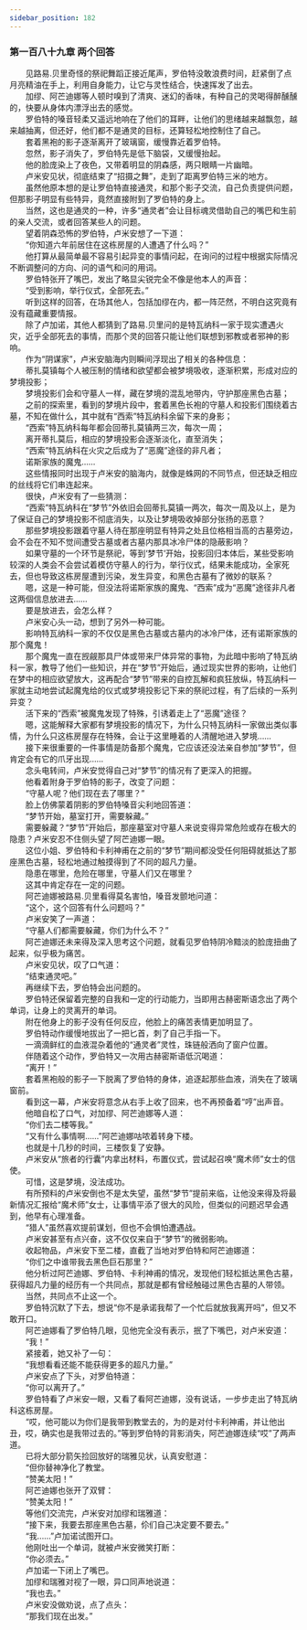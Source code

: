 ```yaml
---
sidebar_position: 182
---
```

### 第一百八十九章 两个回答  


　　见路易.贝里奇怪的祭祀舞蹈正接近尾声，罗伯特没敢浪费时间，赶紧倒了点月亮精油在手上，利用自身能力，让它与灵性结合，快速挥发了出去。  
　　加缪、阿芒迪娜等人顿时嗅到了清爽、迷幻的香味，有种自己的灵喝得醉醺醺的，快要从身体内漂浮出去的感觉。  
　　罗伯特的嗓音轻柔又遥远地响在了他们的耳畔，让他们的思绪越来越飘忽，越来越抽离，但还好，他们都不是通灵的目标，还算轻松地控制住了自己。  
　　套着黑袍的影子逐渐离开了玻璃窗，缓慢靠近着罗伯特。  
　　忽然，影子消失了，罗伯特先是低下脑袋，又缓慢抬起。  
　　他的脸庞染上了夜色，又带着明显的阴森感，两只眼睛一片幽暗。  
　　卢米安见状，彻底结束了“招摄之舞”，走到了距离罗伯特三米的地方。  
　　虽然他原本想的是让罗伯特直接通灵，和那个影子交流，自己负责提供问题，但那影子明显有些特异，竟然直接附到了罗伯特的身上。  
　　当然，这也是通灵的一种，许多“通灵者”会让目标魂灵借助自己的嘴巴和生前的亲人交流，或者回答某些人的问题。  
　　望着阴森恐怖的罗伯特，卢米安想了一下道：  
　　“你知道六年前居住在这栋房屋的人遭遇了什么吗？”  
　　他打算从最简单最不容易引起异变的事情问起，在询问的过程中根据实际情况不断调整问的方向、问的语气和问的用词。  
　　罗伯特张开了嘴巴，发出了略显尖锐完全不像是他本人的声音：  
　　“受到影响，举行仪式，全部死去。”  
　　听到这样的回答，在场其他人，包括加缪在内，都一阵茫然，不明白这究竟有没有蕴藏重要情报。  
　　除了卢加诺，其他人都猜到了路易.贝里问的是特瓦纳科一家于现实遭遇火灾，近乎全部死去的事情，而那个灵的回答只能让他们联想到邪教或者邪神的影响。  
　　作为“阴谋家”，卢米安脑海内则瞬间浮现出了相关的各种信息：  
　　蒂扎莫镇每个人被压制的情绪和欲望都会被梦境吸收，逐渐积累，形成对应的梦境投影；  
　　梦境投影们会和守墓人一样，藏在梦境的混乱地带内，守护那座黑色古墓；  
　　之前的探索里，看到的梦境片段中，套着黑色长袍的守墓人和投影们围绕着古墓，不知在做什么，其中就有“西索”特瓦纳科余留下来的身影；  
　　“西索”特瓦纳科每年都会回蒂扎莫镇两三次，每次一周；  
　　离开蒂扎莫后，相应的梦境投影会逐渐淡化，直至消失；  
　　“西索”特瓦纳科在火灾之后成为了“恶魔”途径的非凡者；  
　　诺斯家族的魔鬼……  
　　这些情报同时出现于卢米安的脑海内，就像是蛛网的不同节点，但还缺乏相应的丝线将它们串连起来。  
　　很快，卢米安有了一些猜测：  
　　“西索”特瓦纳科在“梦节”外依旧会回蒂扎莫镇一两次，每次一周及以上，是为了保证自己的梦境投影不彻底消失，以及让梦境吸收掉部分张扬的恶意？  
　　那些梦境投影跟着守墓人待在那座明显有特异之处且位格相当高的古墓旁边，会不会在不知不觉间遭受古墓或者古墓内那具冰冷尸体的隐蔽影响？  
　　如果守墓的一个环节是祭祀，等到‘梦节’开始，投影回归本体后，某些受影响较深的人类会不会尝试着模仿守墓人的行为，举行仪式，结果未能成功，全家死去，但也导致这栋房屋遭到污染，发生异变，和黑色古墓有了微妙的联系？  
　　嗯，这是一种可能，但没法将诺斯家族的魔鬼、“西索”成为“恶魔”途径非凡者这两個信息放进去……  
　　要是放进去，会怎么样？  
　　卢米安心头一动，想到了另外一种可能。  
　　影响特瓦纳科一家的不仅仅是黑色古墓或古墓内的冰冷尸体，还有诺斯家族的那个魔鬼！  
　　那个魔鬼一直在觊觎那具尸体或带来尸体异常的事物，为此暗中影响了特瓦纳科一家，教导了他们一些知识，并在“梦节”开始后，通过现实世界的影响，让他们在梦中的相应欲望放大，这再配合“梦节”带来的自控瓦解和疯狂放纵，特瓦纳科一家就主动地尝试起魔鬼给的仪式或梦境投影记下来的祭祀过程，有了后续的一系列异变？  
　　活下来的“西索”被魔鬼发现了特殊，引诱着走上了“恶魔”途径？  
　　嗯，这能解释大家都有梦境投影的情况下，为什么只特瓦纳科一家做出类似事情，为什么只这栋房屋存在特殊，会让于这里睡着的人清醒地进入梦境……  
　　接下来很重要的一件事情是防备那个魔鬼，它应该还没法亲自参加“梦节”，但肯定会有它的爪牙出现……  
　　念头电转间，卢米安觉得自己对“梦节”的情况有了更深入的把握。  
　　他看着附身于罗伯特的影子，改变了问题：  
　　“守墓人呢？他们现在去了哪里？”  
　　脸上仿佛蒙着阴影的罗伯特嗓音尖利地回答道：  
　　“梦节开始，墓室打开，需要躲藏。”  
　　需要躲藏？“梦节”开始后，那座墓室对守墓人来说变得异常危险或存在极大的隐患？卢米安忍不住侧头望了阿芒迪娜一眼。  
　　这位小姐、罗伯特和卡利神甫在之前的“梦节”期间都没受任何阻碍就抵达了那座黑色古墓，轻松地通过触摸得到了不同的超凡力量。  
　　隐患在哪里，危险在哪里，守墓人们又在哪里？  
　　这其中肯定存在一定的问题。  
　　阿芒迪娜被路易.贝里看得莫名害怕，嗓音发颤地问道：  
　　“这个，这个回答有什么问题吗？”  
　　卢米安笑了一声道：  
　　“守墓人们都需要躲藏，你们为什么不？”  
　　阿芒迪娜还未来得及深入思考这个问题，就看见罗伯特阴冷黯淡的脸庞扭曲了起来，似乎极为痛苦。  
　　卢米安见状，叹了口气道：  
　　“结束通灵吧。”  
　　再继续下去，罗伯特会出问题的。  
　　罗伯特还保留着完整的自我和一定的行动能力，当即用古赫密斯语念出了两个单词，让身上的灵离开的单词。  
　　附在他身上的影子没有任何反应，他脸上的痛苦表情更加明显了。  
　　罗伯特动作缓慢地拔出了一把匕首，刺了自己手指一下。  
　　一滴滴鲜红的血液混杂着他的“通灵者”灵性，珠链般洒向了窗户位置。  
　　伴随着这个动作，罗伯特又一次用古赫密斯语低沉喝道：  
　　“离开！”  
　　套着黑袍般的影子一下脱离了罗伯特的身体，追逐起那些血液，消失在了玻璃窗前。  
　　看到这一幕，卢米安将意念从右手上收了回来，也不再预备着“哼”出声音。  
　　他暗自松了口气，对加缪、阿芒迪娜等人道：  
　　“你们去二楼等我。”  
　　“又有什么事情啊……”阿芒迪娜咕哝着转身下楼。  
　　也就是十几秒的时间，三楼恢复了安静。  
　　卢米安从“旅者的行囊”内拿出材料，布置仪式，尝试起召唤“魔术师”女士的信使。  
　　可惜，这是梦境，没法成功。  
　　有所预料的卢米安倒也不是太失望，虽然“梦节”提前来临，让他没来得及将最新情况汇报给“魔术师”女士，让事情平添了很大的风险，但类似的问题迟早会遇到，他早有心理准备。  
　　“猎人”虽然喜欢提前谋划，但也不会惧怕遭遇战。  
　　卢米安甚至有点兴奋，这不仅仅来自于“梦节”的微弱影响。  
　　收起物品，卢米安下至二楼，直截了当地对罗伯特和阿芒迪娜道：  
　　“你们之中谁带我去黑色巨石那里？”  
　　他分析过阿芒迪娜、罗伯特、卡利神甫的情况，发现他们轻松抵达黑色古墓，获得超凡力量的经历有一个共同点，那就是都有曾经触碰过黑色古墓的人带领。  
　　当然，共同点不止这一个。  
　　罗伯特沉默了下去，想说“你不是承诺我帮了一个忙后就放我离开吗”，但又不敢开口。  
　　阿芒迪娜看了罗伯特几眼，见他完全没有表示，抿了下嘴巴，对卢米安道：  
　　“我！”  
　　紧接着，她又补了一句：  
　　“我想看看还能不能获得更多的超凡力量。”  
　　卢米安点了下头，对罗伯特道：  
　　“你可以离开了。”  
　　罗伯特看了卢米安一眼，又看了看阿芒迪娜，没有说话，一步步走出了特瓦纳科这栋房屋。  
　　“哎，他可能以为你们是我带到教堂去的，为的是对付卡利神甫，并让他出丑，哎，确实也是我带过去的。”等到罗伯特的背影消失，阿芒迪娜连续“哎”了两声道。  
　　已将大部分箭矢捡回放好的瑞雅见状，认真安慰道：  
　　“但你替神净化了教堂。  
　　“赞美太阳！”  
　　阿芒迪娜也张开了双臂：  
　　“赞美太阳！”  
　　等他们交流完，卢米安对加缪和瑞雅道：  
　　“接下来，我要去那座黑色古墓，伱们自己决定要不要去。”  
　　“我……”卢加诺试图开口。  
　　他刚吐出一个单词，就被卢米安微笑打断：  
　　“你必须去。”  
　　卢加诺一下闭上了嘴巴。  
　　加缪和瑞雅对视了一眼，异口同声地说道：  
　　“我也去。”  
　　卢米安没做劝说，点了点头：  
　　“那我们现在出发。”  
